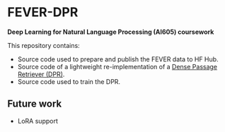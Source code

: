 # FEVER-DPR

**Deep Learning for Natural Language Processing (AI605) coursework**

This repository contains: 
* Source code used to prepare and publish the FEVER data to HF Hub.
* Source code of a lightweight re-implementation of a [Dense Passage Retriever (DPR)](https://arxiv.org/pdf/2004.04906.pdf).
* Source code used to train the DPR.

## Future work
* LoRA support
